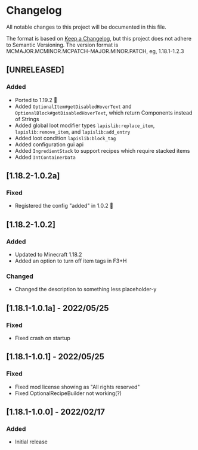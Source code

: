 # Changelog
All notable changes to this project will be documented in this file.

The format is based on [Keep a Changelog](https://keepachangelog.com/en/1.0.0/),
but this project does not adhere to Semantic Versioning.
The version format is MCMAJOR.MCMINOR.MCPATCH-MAJOR.MINOR.PATCH, eg, 1.18.1-1.2.3

## [UNRELEASED]
### Added
- Ported to 1.19.2 🐸
- Added `OptionalItem#getDisabledHoverText` and `OptionalBlock#getDisabledHoverText`, which return Components instead of Strings
- Added global loot modifier types `lapislib:replace_item`, `lapislib:remove_item`, and `lapislib:add_entry`
- Added loot condition `lapislib:block_tag`
- Added configuration gui api
- Added `IngredientStack` to support recipes which require stacked items
- Added `IntContainerData`

## [1.18.2-1.0.2a]
### Fixed
- Registered the config "added" in 1.0.2 :facepalm:

## [1.18.2-1.0.2]
### Added
- Updated to Minecraft 1.18.2
- Added an option to turn off item tags in F3+H

### Changed
- Changed the description to something less placeholder-y

## [1.18.1-1.0.1a] - 2022/05/25
### Fixed
- Fixed crash on startup

## [1.18.1-1.0.1] - 2022/05/25
### Fixed
- Fixed mod license showing as "All rights reserved"
- Fixed OptionalRecipeBuilder not working(?)

## [1.18.1-1.0.0] - 2022/02/17
### Added
- Initial release